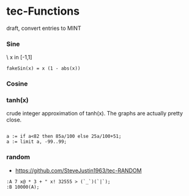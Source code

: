 # tec-Functions

draft, convert entries to MINT


### Sine 
\\ x in [-1,1]
```
fakeSin(x) = x (1 - abs(x))
```
### Cosine


### tanh(x)
crude integer approximation of tanh(x). The graphs are actually pretty close.
```: tanh ( n1--n2 ) dup 82 < if 85 * 100 / else 25 * 100 / 51 + then 99 min -99 max ;

a := if a<82 then 85a/100 else 25a/100+51;
a := limit a, -99..99;
```

### random
- https://github.com/SteveJustin1963/tec-RANDOM

```
:A 7 x@ * 3 + " x! 32555 > (`_`)(`|`);
:B 10000(A);
```

